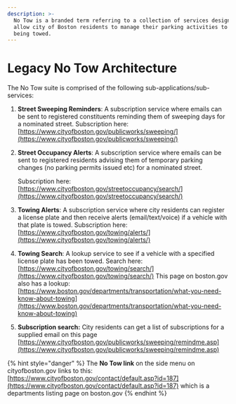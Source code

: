 ```yaml
---
description: >-
  No Tow is a branded term referring to a collection of services designed to
  allow city of Boston residents to manage their parking activities to avoid
  being towed.
---
```


# Legacy No Tow Architecture

The No Tow suite is comprised of the following sub-applications/sub-services:

1. **Street Sweeping Reminders**: A subscription service where emails can be sent to registered constituents reminding them of sweeping days for a nominated street. Subscription here: [https://www.cityofboston.gov/publicworks/sweeping/](https://www.cityofboston.gov/publicworks/sweeping/)
2. **Street Occupancy Alerts**: A subscription service where emails can be sent to registered residents advising them of temporary parking changes \(no parking permits issued  etc\) for a nominated street.

   Subscription here: [https://www.cityofboston.gov/streetoccupancy/search/](https://www.cityofboston.gov/streetoccupancy/search/)

3. **Towing Alerts**: A subscription service where city residents can register a license plate and then receive alerts \(email/text/voice\) if a vehicle with that plate is towed. Subscription here: [https://www.cityofboston.gov/towing/alerts/](https://www.cityofboston.gov/towing/alerts/)
4. **Towing Search**: A lookup service to see if a vehicle with a specified license plate has been towed. Search here: [https://www.cityofboston.gov/towing/search/](https://www.cityofboston.gov/towing/search/) This page on boston.gov also has a lookup: [https://www.boston.gov/departments/transportation/what-you-need-know-about-towing](https://www.boston.gov/departments/transportation/what-you-need-know-about-towing)
5. **Subscription search:** City residents can get a list of subscriptions for a supplied email on this page [https://www.cityofboston.gov/publicworks/sweeping/remindme.asp](https://www.cityofboston.gov/publicworks/sweeping/remindme.asp)

{% hint style="danger" %}
The **No Tow link** on the side menu on cityofboston.gov links to this: [https://www.cityofboston.gov/contact/default.asp?id=187](https://www.cityofboston.gov/contact/default.asp?id=187) which is a departments listing page on boston.gov
{% endhint %}

